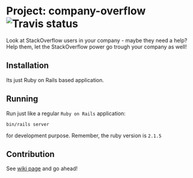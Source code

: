 # Project: company-overflow ![Travis status](https://travis-ci.org/puradawid/company-overflow.svg?branch=master)

Look at StackOverflow users in your company - maybe they need a help? Help them, let the StackOverflow power go trough
your company as well!

## Installation

Its just Ruby on Rails based application.

## Running

Run just like a regular `Ruby on Rails` application:

    bin/rails server

for development purpose. Remember, the ruby version is `2.1.5`

## Contribution

See [wiki page][1] and go ahead!

[1]: https://github.com/puradawid/company-overflow/wiki/Home